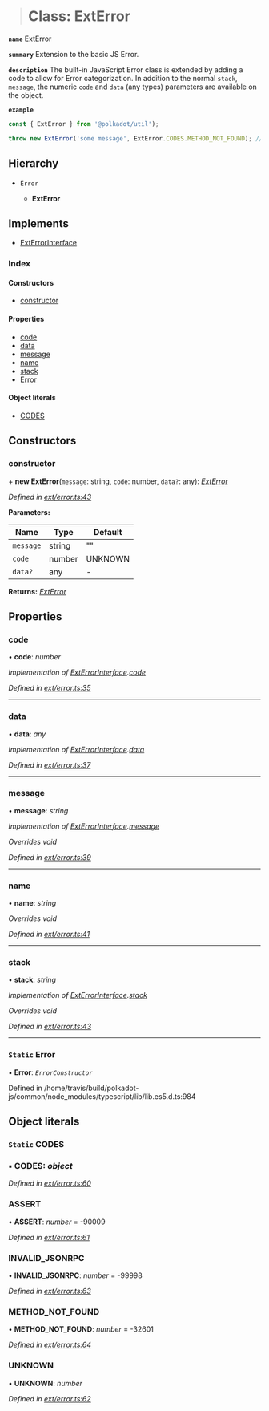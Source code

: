 > # Class: ExtError

**`name`** ExtError

**`summary`** Extension to the basic JS Error.

**`description`** 
The built-in JavaScript Error class is extended by adding a code to allow for Error categorization. In addition to the normal `stack`, `message`, the numeric `code` and `data` (any types) parameters are available on the object.

**`example`** 
<BR>

```javascript
const { ExtError } from '@polkadot/util');

throw new ExtError('some message', ExtError.CODES.METHOD_NOT_FOUND); // => error.code = -32601
```

## Hierarchy

* `Error`

  * **ExtError**

## Implements

* [ExtErrorInterface](../interfaces/_types_.exterrorinterface.md)

### Index

#### Constructors

* [constructor](_ext_error_.exterror.md#constructor)

#### Properties

* [code](_ext_error_.exterror.md#code)
* [data](_ext_error_.exterror.md#data)
* [message](_ext_error_.exterror.md#message)
* [name](_ext_error_.exterror.md#name)
* [stack](_ext_error_.exterror.md#stack)
* [Error](_ext_error_.exterror.md#static-error)

#### Object literals

* [CODES](_ext_error_.exterror.md#static-codes)

## Constructors

###  constructor

\+ **new ExtError**(`message`: string, `code`: number, `data?`: any): *[ExtError](_ext_error_.exterror.md)*

*Defined in [ext/error.ts:43](https://github.com/polkadot-js/common/blob/0ec2dae/packages/util/src/ext/error.ts#L43)*

**Parameters:**

Name | Type | Default |
------ | ------ | ------ |
`message` | string | "" |
`code` | number |  UNKNOWN |
`data?` | any | - |

**Returns:** *[ExtError](_ext_error_.exterror.md)*

## Properties

###  code

• **code**: *number*

*Implementation of [ExtErrorInterface](../interfaces/_types_.exterrorinterface.md).[code](../interfaces/_types_.exterrorinterface.md#code)*

*Defined in [ext/error.ts:35](https://github.com/polkadot-js/common/blob/0ec2dae/packages/util/src/ext/error.ts#L35)*

___

###  data

• **data**: *any*

*Implementation of [ExtErrorInterface](../interfaces/_types_.exterrorinterface.md).[data](../interfaces/_types_.exterrorinterface.md#data)*

*Defined in [ext/error.ts:37](https://github.com/polkadot-js/common/blob/0ec2dae/packages/util/src/ext/error.ts#L37)*

___

###  message

• **message**: *string*

*Implementation of [ExtErrorInterface](../interfaces/_types_.exterrorinterface.md).[message](../interfaces/_types_.exterrorinterface.md#message)*

*Overrides void*

*Defined in [ext/error.ts:39](https://github.com/polkadot-js/common/blob/0ec2dae/packages/util/src/ext/error.ts#L39)*

___

###  name

• **name**: *string*

*Overrides void*

*Defined in [ext/error.ts:41](https://github.com/polkadot-js/common/blob/0ec2dae/packages/util/src/ext/error.ts#L41)*

___

###  stack

• **stack**: *string*

*Implementation of [ExtErrorInterface](../interfaces/_types_.exterrorinterface.md).[stack](../interfaces/_types_.exterrorinterface.md#stack)*

*Overrides void*

*Defined in [ext/error.ts:43](https://github.com/polkadot-js/common/blob/0ec2dae/packages/util/src/ext/error.ts#L43)*

___

### `Static` Error

▪ **Error**: *`ErrorConstructor`*

Defined in /home/travis/build/polkadot-js/common/node_modules/typescript/lib/lib.es5.d.ts:984

## Object literals

### `Static` CODES

### ▪ **CODES**: *object*

*Defined in [ext/error.ts:60](https://github.com/polkadot-js/common/blob/0ec2dae/packages/util/src/ext/error.ts#L60)*

###  ASSERT

• **ASSERT**: *number* =  -90009

*Defined in [ext/error.ts:61](https://github.com/polkadot-js/common/blob/0ec2dae/packages/util/src/ext/error.ts#L61)*

###  INVALID_JSONRPC

• **INVALID_JSONRPC**: *number* =  -99998

*Defined in [ext/error.ts:63](https://github.com/polkadot-js/common/blob/0ec2dae/packages/util/src/ext/error.ts#L63)*

###  METHOD_NOT_FOUND

• **METHOD_NOT_FOUND**: *number* =  -32601

*Defined in [ext/error.ts:64](https://github.com/polkadot-js/common/blob/0ec2dae/packages/util/src/ext/error.ts#L64)*

###  UNKNOWN

• **UNKNOWN**: *number*

*Defined in [ext/error.ts:62](https://github.com/polkadot-js/common/blob/0ec2dae/packages/util/src/ext/error.ts#L62)*